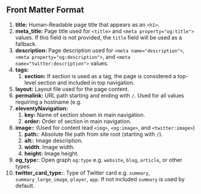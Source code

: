 ## Front Matter Format

1. **title:** Human-Readable page title that appears as an `<h1>`.
2. **meta_title:** Page title used for `<title>` and `<meta property="og:title">` values. If this field is not provided, the `title` field will be used as a fallback.
3. **description:** Page description used for `<meta name="description">`, `<meta property="og:description">`, and `<meta name="twitter:description">` values.
4. **tags:**
   1. **section:** If section is used as a tag, the page is considered a top-level section and included in top navigation.
5. **layout:** Layout file used for the page content.
6. **permalink:** URL path starting and ending with `/`. Used for all values requiring a hostname (e.g. 
7. **eleventyNavigation:**
   1. **key:** Name of section shown in main navigation.
   2. **order:** Order of section in main navigation.
8. **image:**: (Used for content lead `<img>`, `<og:image>`, and `<twitter:image>`)
   1. **path:**: Absolute file path from site root (starting with `/`).
   2. **alt:**: Image description.
   3. **width**: Image width.
   4. **height:** Image height.
9. **og_type:**: Open graph `og:type` e.g. `website`, `blog`, `article`, or other types.
1.  **twitter_card_type:**: Type of Twitter card e.g. `summary`, `summary_large_image`, `player`, `app`. If not included `summary` is used by default.

